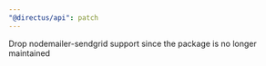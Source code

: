 ```yaml
---
"@directus/api": patch
---
```


Drop nodemailer-sendgrid support since the package is no longer maintained

